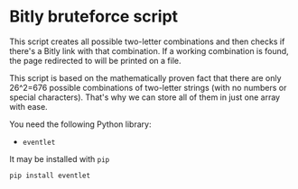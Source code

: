 # Bitly bruteforce script
This script creates all possible two-letter combinations and then checks if there's a Bitly link with that combination. If a working combination is found, the page redirected to will be printed on a file.

This script is based on the mathematically proven fact that there are only 26^2=676 possible combinations of two-letter strings (with no numbers or special characters). That's why we can store all of them in just one array with ease.

You need the following Python library:
 - `eventlet`
 
It may be installed with `pip`

``` pip install eventlet ```
